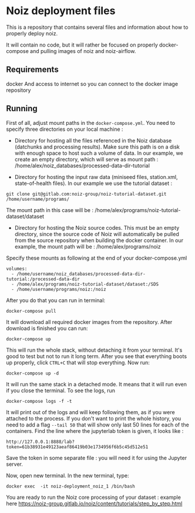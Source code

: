 # Noiz deployment files 

This is a repository that contains several files and information about how to properly deploy noiz.

It will contain no code, but it will rather be focused on properly docker-compose and pulling images of noiz and noiz-airflow.


## Requirements

docker
And access to internet so you can connect to the docker image repository

## Running

First of all, adjust mount paths in the `docker-compose.yml`.
You need to specify three directories on your local machine :

- Directory for hosting all the files referenced in the Noiz database (datchunks and processing results). 
Make sure this path is on a disk with enough space to host such a volume of data.
In our example, we create an empty directory, which will serve as mount path :
/home/alex/noiz_databases/processed-data-dir-tutorial

- Directory for hosting the input raw data (miniseed files, station.xml, state-of-health files).
In our example we use the tutorial dataset :
```shell script
git clone git@gitlab.com:noiz-group/noiz-tutorial-dataset.git /home/username/programs/
``` 
The mount path in this case will be :
/home/alex/programs/noiz-tutorial-dataset/dataset

- Directory for hosting the Noiz source codes. This must be an empty directory, since the source code of Noiz will automatically be pulled from the source repository when building the docker container.
In our example, the mount path will be :
/home/alex/programs/noiz

Specify these mounts as following at the end of your docker-compose.yml
```
volumes:
  - /home/username/noiz_databases/processed-data-dir-tutorial:/processed-data-dir
  - /home/alex/programs/noiz-tutorial-dataset/dataset:/SDS
  - /home/username/programs/noiz:/noiz
```

After you do that you can run in terminal:
```shell script
docker-compose pull
``` 

It will download all required docker images from the repository.
After download is finished you can run:

```shell script
docker-compose up
```

This will run the whole stack, without detaching it from your terminal.
It's good to test but not to run it long term.
After you see that everything boots up properly, click `CTRL+C` that will stop everything.
Now run:
```shell script
docker-compose up -d
```
It will run the same stack in a detached mode. 
It means that it will run even if you close the terminal.
To see the logs, run
```shell script
docker-compose logs -f -t     
```

It will print out of the logs and will keep following them, as if you were attached to the process. 
If you don't want to print the whole history, you need to add a flag `--tail 50` that will show only last 50 lines for each of the containers.
Find the line where the jupyterlab token is given, it looks like :
```
http://127.0.0.1:8888/lab?token=61b38931e49123aeaf86419b03e1734956f6b5c45d512e51
```
Save the token in some separate file : you will need it for using the Jupyter server.

Now, open new terminal.
In the new terminal, type:
```shell script
docker exec  -it noiz-deployment_noiz_1 /bin/bash     
```

You are ready to run the Noiz core processing of your dataset : example here https://noiz-group.gitlab.io/noiz/content/tutorials/step_by_step.html